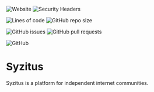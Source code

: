 ![Website](https://img.shields.io/website?url=https%3A%2F%2Fsyzitus.com) ![Security Headers](https://img.shields.io/security-headers?url=https%3A%2F%2Fsyzitus.com)

![Lines of code](https://img.shields.io/tokei/lines/github/thecodeforge/syzitus) ![GitHub repo size](https://img.shields.io/github/repo-size/thecodeforge/syzitus)

![GitHub issues](https://img.shields.io/github/issues/thecodeforge/syzitus) ![GitHub pull requests](https://img.shields.io/github/issues-pr-raw/thecodeforge/syzitus)

![GitHub](https://img.shields.io/github/license/thecodeforge/syzitus)

# Syzitus

Syzitus is a platform for independent internet communities.

